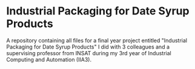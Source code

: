 # Industrial Packaging for Date Syrup Products
A repository containing all files for a final year project entitled "Industrial Packaging for Date Syrup Products" I did with 3 colleagues and a supervising professor from INSAT during my 3rd year of Industrial Computing and Automation (IIA3).
